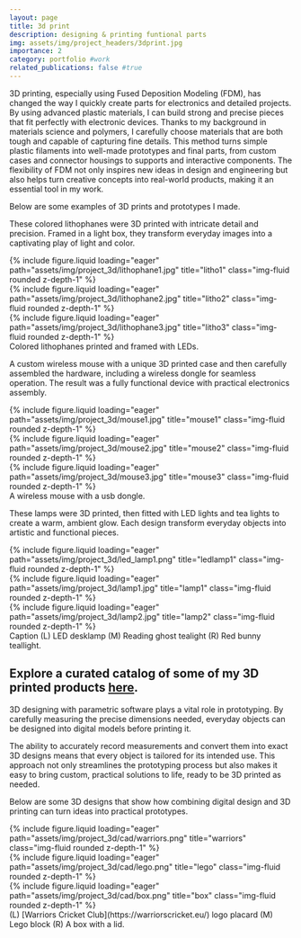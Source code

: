 ```yaml
---
layout: page
title: 3d print
description: designing & printing funtional parts
img: assets/img/project_headers/3dprint.jpg
importance: 2
category: portfolio #work
related_publications: false #true
---
```



3D printing, especially using Fused Deposition Modeling (FDM), has changed the way I quickly create parts for electronics and detailed projects. By using advanced plastic materials, I can build strong and precise pieces that fit perfectly with electronic devices. Thanks to my background in materials science and polymers, I carefully choose materials that are both tough and capable of capturing fine details. This method turns simple plastic filaments into well-made prototypes and final parts, from custom cases and connector housings to supports and interactive components. The flexibility of FDM not only inspires new ideas in design and engineering but also helps turn creative concepts into real-world products, making it an essential tool in my work.

Below are some examples of 3D prints and prototypes I made.

These colored lithophanes were 3D printed with intricate detail and precision. Framed in a light box, they transform everyday images into a captivating play of light and color.

<div class="row">
    <div class="col-sm mt-3 mt-md-0">
        {% include figure.liquid loading="eager" path="assets/img/project_3d/lithophane1.jpg" title="litho1" class="img-fluid rounded z-depth-1" %}
    </div>
    <div class="col-sm mt-3 mt-md-0">
        {% include figure.liquid loading="eager" path="assets/img/project_3d/lithophane2.jpg" title="litho2" class="img-fluid rounded z-depth-1" %}
    </div>
    <div class="col-sm mt-3 mt-md-0">
        {% include figure.liquid loading="eager" path="assets/img/project_3d/lithophane3.jpg" title="litho3" class="img-fluid rounded z-depth-1" %}
    </div>
</div>
<div class="caption">
    Colored lithophanes printed and framed with LEDs.
</div>


A custom wireless mouse with a unique 3D printed case and then carefully assembled the hardware, including a wireless dongle for seamless operation. The result was a fully functional device with practical electronics assembly.


<div class="row">
    <div class="col-sm mt-3 mt-md-0">
        {% include figure.liquid loading="eager" path="assets/img/project_3d/mouse1.jpg" title="mouse1" class="img-fluid rounded z-depth-1" %}
    </div>
    <div class="col-sm mt-3 mt-md-0">
        {% include figure.liquid loading="eager" path="assets/img/project_3d/mouse2.jpg" title="mouse2" class="img-fluid rounded z-depth-1" %}
    </div>
    <div class="col-sm mt-3 mt-md-0">
        {% include figure.liquid loading="eager" path="assets/img/project_3d/mouse3.jpg" title="mouse3" class="img-fluid rounded z-depth-1" %}
    </div>
</div>
<div class="caption">
    A wireless mouse with a usb dongle.
</div>

These lamps were 3D printed, then fitted with LED lights and tea lights to create a warm, ambient glow. Each design transform everyday objects into artistic and functional pieces.


<div class="row">
    <div class="col-sm mt-3 mt-md-0">
        {% include figure.liquid loading="eager" path="assets/img/project_3d/led_lamp1.png" title="ledlamp1" class="img-fluid rounded z-depth-1" %}
    </div>
    <div class="col-sm mt-3 mt-md-0">
        {% include figure.liquid loading="eager" path="assets/img/project_3d/lamp1.jpg" title="lamp1" class="img-fluid rounded z-depth-1" %}
    </div>
    <div class="col-sm mt-3 mt-md-0">
        {% include figure.liquid loading="eager" path="assets/img/project_3d/lamp2.jpg" title="lamp2" class="img-fluid rounded z-depth-1" %}
    </div>
</div>
<div class="caption">
    Caption (L) LED desklamp (M) Reading ghost tealight (R) Red bunny teallight.
</div>

Explore a curated catalog of some of my 3D printed products [here](https://shameekvats.notion.site/3D-Print-Catalog-17ec51e3f5e58044b904d319d84d3871?pvs=4).
---

3D designing with parametric software plays a vital role in prototyping. By carefully measuring the precise dimensions needed, everyday objects can be designed into digital models before printing it. 

The ability to accurately record measurements and convert them into exact 3D designs means that every object is tailored for its intended use. This approach not only streamlines the prototyping process but also makes it easy to bring custom, practical solutions to life, ready to be 3D printed as needed.

Below are some 3D designs that show how combining digital design and 3D printing can turn ideas into practical prototypes.

<div class="row">
    <div class="col-sm mt-3 mt-md-0">
        {% include figure.liquid loading="eager" path="assets/img/project_3d/cad/warriors.png" title="warriors" class="img-fluid rounded z-depth-1" %}
    </div>
    <div class="col-sm mt-3 mt-md-0">
        {% include figure.liquid loading="eager" path="assets/img/project_3d/cad/lego.png" title="lego" class="img-fluid rounded z-depth-1" %}
    </div>
    <div class="col-sm mt-3 mt-md-0">
        {% include figure.liquid loading="eager" path="assets/img/project_3d/cad/box.png" title="box" class="img-fluid rounded z-depth-1" %}
    </div>
</div>
<div class="caption">
    (L) [Warriors Cricket Club](https://warriorscricket.eu/) logo placard (M) Lego block (R) A box with a lid.
</div>